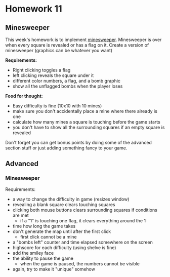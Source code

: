 Homework 11
===========================
Minesweeper
---------------------------

This week's homework is to implement [minesweeper](http://www.2flashgames.com/f/f-145.htm).  Minesweeper is over when every square is revealed or has a flag on it.  Create a version of minesweeper (graphics can be whatever you want)

**Requirements:**

 * Right clicking toggles a flag
 * left clicking reveals the square under it
 * different color numbers, a flag, and a bomb graphic
 * show all the unflagged bombs when the player loses

**Food for thought:**
 
 * Easy difficulty is fine (10x10 with 10 mines)
 * make sure you don't accidentally place a mine where there already is one
 * calculate how many mines a square is touching before the game starts
 * you don't have to show all the surrounding squares if an empty square is revealed

Don't forget you can get bonus points by doing some of the advanced section stuff or just adding something fancy to your game.


## Advanced

### Minesweeper

Requirements:
 
 * a way to change the difficulty in game (resizes window)
 * revealing a blank square clears touching squares
 * clicking both mouse buttons clears surrounding squares if conditions are met
     * if a "1" is touching one flag, it clears everything around the 1
 * time how long the game takes
 * don't generate the map until after the first click
     * first click cannot be a mine
 * a "bombs left" counter and time elapsed somewhere on the screen
 * highscore for each difficulty (using shelve is fine)
 * add the smiley face
 * the ability to pause the game
     * when the game is paused, the numbers cannot be visible
 * again, try to make it "unique" somehow

